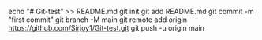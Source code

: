 echo "# Git-test" >> README.md
git init
git add README.md
git commit -m "first commit"
git branch -M main
git remote add origin https://github.com/Sirjoy1/Git-test.git
git push -u origin main